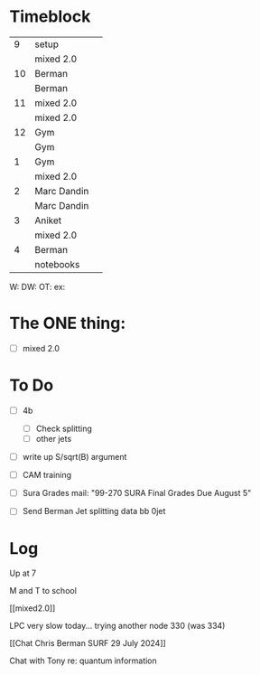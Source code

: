 # Timeblock

|     |             |     |
| --- | ----------- | --- |
| 9   | setup       |     |
|     | mixed 2.0   |     |
| 10  | Berman      |     |
|     | Berman      |     |
| 11  | mixed 2.0   |     |
|     | mixed 2.0   |     |
| 12  | Gym         |     |
|     | Gym         |     |
| 1   | Gym         |     |
|     | mixed 2.0   |     |
| 2   | Marc Dandin |     |
|     | Marc Dandin |     |
| 3   | Aniket      |     |
|     | mixed 2.0   |     |
| 4   | Berman      |     |
|     | notebooks   |     |

W:
DW:
OT: 
ex:

# The ONE thing: 
- [ ] mixed 2.0


# To Do
- [ ]  4b
	 - [ ] Check splitting
	 - [ ] other jets
- [ ] write up S/sqrt(B) argument
- [ ] CAM training
- [ ] Sura Grades mail: "99-270 SURA Final Grades Due August 5"
- [ ] Send Berman Jet splitting data bb 0jet


# Log

Up at 7 

M and T to school

[[mixed2.0]]

LPC very slow today... trying another node 330  (was 334)

[[Chat Chris Berman SURF 29 July 2024]]

Chat with Tony re: quantum information 

